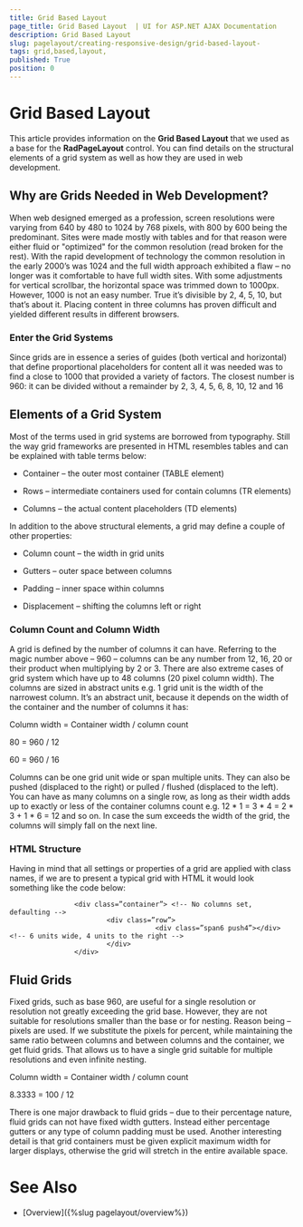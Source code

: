 ```yaml
---
title: Grid Based Layout 
page_title: Grid Based Layout  | UI for ASP.NET AJAX Documentation
description: Grid Based Layout 
slug: pagelayout/creating-responsive-design/grid-based-layout-
tags: grid,based,layout,
published: True
position: 0
---
```


# Grid Based Layout 



This article provides information on the __Grid Based Layout__ that we used as a base for the __RadPageLayout__ control. You can find details on the structural elements of a grid system as well as how they are used in web development.

## Why are Grids Needed in Web Development?

When web designed emerged as a profession, screen resolutions were varying from 640 by 480 to 1024 by 768 pixels, with 800 by 600 being the predominant. Sites were made mostly with tables and for that reason were either fluid or "optimized" for the common resolution (read broken for the rest). With the rapid development of technology the common resolution in the early 2000’s was 1024 and the full width approach exhibited a flaw – no longer was it comfortable to have full width sites. With some adjustments for vertical scrollbar, the horizontal space was trimmed down to 1000px. However, 1000 is not an easy number. True it’s divisible by 2, 4, 5, 10, but that’s about it. Placing content in three columns has proven difficult and yielded different results in different browsers.

### Enter the Grid Systems

Since grids are in essence a series of guides (both vertical and horizontal) that define proportional placeholders for content all it was needed was to find a close to 1000 that provided a variety of factors. The closest number is 960: it can be divided without a remainder by 2, 3, 4, 5, 6, 8, 10, 12 and 16

## Elements of a Grid System

Most of the terms used in grid systems are borrowed from typography. Still the way grid frameworks are presented in HTML resembles tables and can be explained with table terms below:

* Container – the outer most container (TABLE element)

* Rows – intermediate containers used for contain columns (TR elements)

* Columns – the actual content placeholders (TD elements)

In addition to the above structural elements, a grid may define a couple of other properties:

* Column count – the width in grid units

* Gutters – outer space between columns

* Padding – inner space within columns

* Displacement – shifting the columns left or right

### Column Count and Column Width

A grid is defined by the number of columns it can have. Referring to the magic number above – 960 – columns can be any number from 12, 16, 20 or their product when multiplying by 2 or 3. There are also extreme cases of grid system which have up to 48 columns (20 pixel column width). The columns are sized in abstract units e.g. 1 grid unit is the width of the narrowest column. It’s an abstract unit, because it depends on the width of the container and the number of columns it has:

Column width = Container width / column count

80 = 960 / 12

60 = 960 / 16

Columns can be one grid unit wide or span multiple units. They can also be pushed (displaced to the right) or pulled / flushed (displaced to the left). You can have as many columns on a single row, as long as their width adds up to exactly or less of the container columns count e.g. 12 * 1 = 3 * 4 = 2 * 3 + 1 * 6 = 12 and so on. In case the sum exceeds the width of the grid, the columns will simply fall on the next line.

### HTML Structure

Having in mind that all settings or properties of a grid are applied with class names, if we are to present a typical grid with HTML it would look something like the code below:

````ASPNET
	            <div class=”container”> <!-- No columns set, defaulting -->
	                    <div class=”row”>
	                                <div class=”span6 push4”></div> <!-- 6 units wide, 4 units to the right -->
	                    </div>
	            </div>
````



## Fluid Grids

Fixed grids, such as base 960, are useful for a single resolution or resolution not greatly exceeding the grid base. However, they are not suitable for resolutions smaller than the base or for nesting. Reason being – pixels are used. If we substitute the pixels for percent, while maintaining the same ratio between columns and between columns and the container, we get fluid grids. That allows us to have a single grid suitable for multiple resolutions and even infinite nesting.

Column width = Container width / column count

8.3333 = 100 / 12

There is one major drawback to fluid grids – due to their percentage nature, fluid grids can not have fixed width gutters. Instead either percentage gutters or any type of column padding must be used. Another interesting detail is that grid containers must be given explicit maximum width for larger displays, otherwise the grid will stretch in the entire available space.

# See Also

 * [Overview]({%slug pagelayout/overview%})
